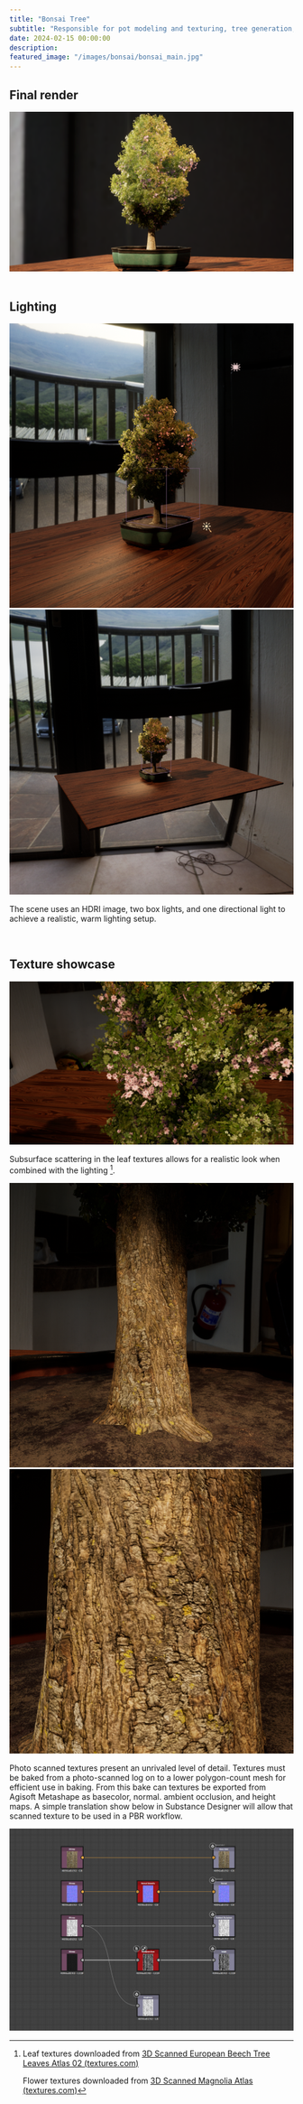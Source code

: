 ```yaml
---
title: "Bonsai Tree"
subtitle: "Responsible for pot modeling and texturing, tree generation, photogrammetry scan processing, tree texturing, and rendering"
date: 2024-02-15 00:00:00
description: 
featured_image: "/images/bonsai/bonsai_main.jpg"
---
```


## Final render

<div class="gallery" data-columns="1">
	<img src="/images/bonsai/bonsai_final_render.png">
</div>



<br/>

## Lighting

<div class="gallery" data-columns="2">
	<img src="/images/bonsai/bonsai_lighting_1.png">
    <img src="/images/bonsai/bonsai_lighting_2.png">
</div>

The scene uses an HDRI image, two box lights, and one directional light to achieve a realistic, warm lighting setup.



<br/>

## Texture showcase

<div class="gallery" data-columns="1">
	<img src="/images/bonsai/bonsai_texture_1.png">
</div>

Subsurface scattering in the leaf textures allows for a realistic look when combined with the lighting [^1].

<div class="gallery" data-columns="2">
	<img src="/images/bonsai/bonsai_texture_2.png">
    <img src="/images/bonsai/bonsai_texture_3.png">
</div>

Photo scanned textures present an unrivaled level of detail. Textures must be baked from a photo-scanned log on to a lower polygon-count mesh for efficient use in baking. From this bake can textures be exported from Agisoft Metashape as basecolor, normal. ambient occlusion, and height maps. A simple translation show below in Substance Designer will allow that scanned texture to be used in a PBR workflow. 

<div class="gallery" data-columns="1">
	<img src="/images/bonsai/bonsai_texture_4.png">
</div>

[^1]: Leaf textures downloaded from [3D Scanned European Beech Tree Leaves Atlas 02 (textures.com)](https://www.textures.com/download/3DAtlas0364/136884) 
    
    Flower textures downloaded from [​3D Scanned Magnolia Atlas (textures.com)](https://www.textures.com/download/3DAtlas0033/133343)
